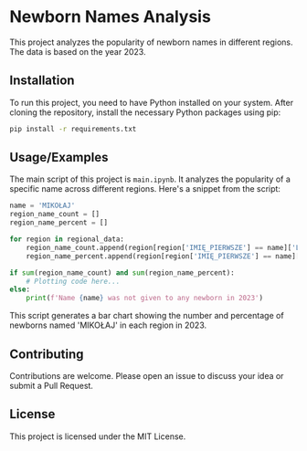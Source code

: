 
# Newborn Names Analysis

This project analyzes the popularity of newborn names in different regions. The data is based on the year 2023.

## Installation

To run this project, you need to have Python installed on your system. After cloning the repository, install the necessary Python packages using pip:

```bash
pip install -r requirements.txt
```

## Usage/Examples

The main script of this project is `main.ipynb`. It analyzes the popularity of a specific name across different regions. Here's a snippet from the script:

```python
name = 'MIKOŁAJ'
region_name_count = []
region_name_percent = []

for region in regional_data:
    region_name_count.append(region[region['IMIĘ_PIERWSZE'] == name]['LICZBA_WYSTĄPIEŃ'].sum())
    region_name_percent.append(region[region['IMIĘ_PIERWSZE'] == name]['%'].sum())

if sum(region_name_count) and sum(region_name_percent): 
    # Plotting code here...
else:
    print(f'Name {name} was not given to any newborn in 2023')
```

This script generates a bar chart showing the number and percentage of newborns named 'MIKOŁAJ' in each region in 2023.

## Contributing

Contributions are welcome. Please open an issue to discuss your idea or submit a Pull Request.

## License

This project is licensed under the MIT License.